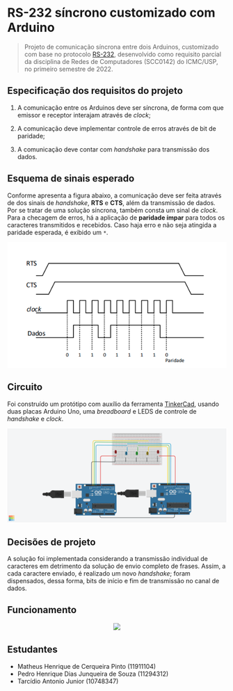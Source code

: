 # RS-232 síncrono customizado com Arduino

> Projeto de comunicação síncrona entre dois Arduinos, customizado com base no protocolo [RS-232](https://en.wikipedia.org/wiki/RS-232), desenvolvido como requisito parcial da disciplina de Redes de Computadores (SCC0142) do ICMC/USP, no primeiro semestre de 2022.

## Especificação dos requisitos do projeto

1. A comunicação entre os Arduinos deve ser síncrona, de forma com que emissor e receptor interajam através de *clock*;

2. A comunicação deve implementar controle de erros através de bit de paridade;

3. A comunicação deve contar com *handshake* para transmissão dos dados.

## Esquema de sinais esperado

Conforme apresenta a figura abaixo, a comunicação deve ser feita através de dos sinais de *handshake*, **RTS** e **CTS**, além da transmissão de dados. Por se tratar de uma solução síncrona, também consta um sinal de *clock*. Para a checagem de erros, há a aplicação de **paridade ímpar** para todos os caracteres transmitidos e recebidos. Caso haja erro e não seja atingida a paridade esperada, é exibido um ``*``.

<p align="center">
  <img src="signal.png" />
</p>

## Circuito

Foi construído um protótipo com auxílio da ferramenta [TinkerCad](https://www.tinkercad.com/things/63d6NgXvJmt?sharecode=QsHwRUV66H45Ul2y8hSWyR613NitcmovdFFgzNKH6hI), usando duas placas Arduino Uno, uma *breadboard* e LEDS de controle de *handshake* e *clock*.

<p align="center">
  <img src="circuit.png" />
</p>

## Decisões de projeto

A solução foi implementada considerando a transmissão individual de caracteres em detrimento da solução de envio completo de frases. Assim, a cada caractere enviado, é realizado um novo *handshake*; foram dispensados, dessa forma, bits de início e fim de transmissão no canal de dados.

## Funcionamento

<p align="center">
  <a href="https://youtu.be/h9rj_4ujqRc"><img src="https://img.youtube.com/vi/h9rj_4ujqRc/default.jpg" /></a>
</p>

## Estudantes

* Matheus Henrique de Cerqueira Pinto (11911104)
* Pedro Henrique Dias Junqueira de Souza (11294312)
* Tarcídio Antonio Junior (10748347)
